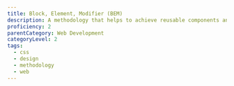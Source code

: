 ```yaml
---
title: Block, Element, Modifier (BEM)
description: A methodology that helps to achieve reusable components and code sharing in the front-end design.
proficiency: 2
parentCategory: Web Development
categoryLevel: 2
tags:
  - css
  - design
  - methodology 
  - web
---
```

